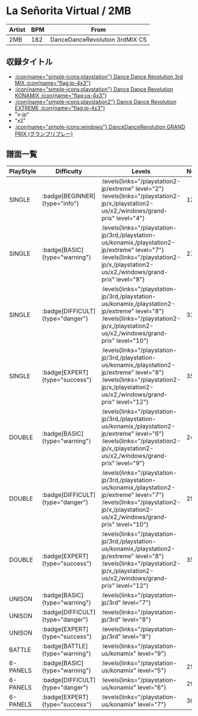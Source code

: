 # La Señorita Virtual / 2MB

|Artist|BPM|From|
|------|---|----|
|2MB|182|DanceDanceRevolution 3rdMIX CS|

## 収録タイトル

- [:icon{name="simple-icons:playstation"} Dance Dance Revolution 3rd MIX :icon{name="flag:jp-4x3"}](/playstation-jp/3rd)
- [:icon{name="simple-icons:playstation"} Dance Dance Revolution KONAMIX :icon{name="flag:us-4x3"}](/playstation-us/konamix)
- [:icon{name="simple-icons:playstation2"} Dance Dance Revolution EXTREME :icon{name="flag:jp-4x3"}](/playstation2-jp/extreme)
- "x-jp"
- "x2"
- [:icon{name="simple-icons:windows"} DanceDanceRevolution GRAND PRIX (グランプリプレー)](/windows/grand-prix)

## 譜面一覧

|PlayStyle|Difficulty|Levels|Notes|Movie|
|---------|----------|------|-----|-----|
|SINGLE| :badge[BEGINNER]{type="info"}| :levels{links="/playstation2-jp/extreme" level="2"} :levels{links="/playstation2-jp/x,/playstation2-us/x2,/windows/grand-prix" level="4"}|121/0||
|SINGLE| :badge[BASIC]{type="warning"}| :levels{links="/playstation-jp/3rd,/playstation-us/konamix,/playstation2-jp/extreme" level="7"} :levels{links="/playstation2-jp/x,/playstation2-us/x2,/windows/grand-prix" level="8"}|270/0||
|SINGLE| :badge[DIFFICULT]{type="danger"}| :levels{links="/playstation-jp/3rd,/playstation-us/konamix,/playstation2-jp/extreme" level="8"} :levels{links="/playstation2-jp/x,/playstation2-us/x2,/windows/grand-prix" level="10"}|334/0||
|SINGLE| :badge[EXPERT]{type="success"}| :levels{links="/playstation-jp/3rd,/playstation-us/konamix,/playstation2-jp/extreme" level="8"} :levels{links="/playstation2-jp/x,/playstation2-us/x2,/windows/grand-prix" level="12"}|359/0||
|DOUBLE| :badge[BASIC]{type="warning"}| :levels{links="/playstation-jp/3rd,/playstation-us/konamix,/playstation2-jp/extreme" level="6"} :levels{links="/playstation2-jp/x,/playstation2-us/x2,/windows/grand-prix" level="9"}|240/0||
|DOUBLE| :badge[DIFFICULT]{type="danger"}| :levels{links="/playstation-jp/3rd,/playstation-us/konamix,/playstation2-jp/extreme" level="7"} :levels{links="/playstation2-jp/x,/playstation2-us/x2,/windows/grand-prix" level="10"}|298/0||
|DOUBLE| :badge[EXPERT]{type="success"}| :levels{links="/playstation-jp/3rd,/playstation-us/konamix,/playstation2-jp/extreme" level="8"} :levels{links="/playstation2-jp/x,/playstation2-us/x2,/windows/grand-prix" level="12"}|358/0||
|UNISON| :badge[BASIC]{type="warning"}| :levels{links="/playstation-jp/3rd" level="7"}|||
|UNISON| :badge[DIFFICULT]{type="danger"}| :levels{links="/playstation-jp/3rd" level="8"}|||
|UNISON| :badge[EXPERT]{type="success"}| :levels{links="/playstation-jp/3rd" level="8"}|||
|BATTLE| :badge[BATTLE]{type="warning"}| :levels{links="/playstation-us/konamix" level="9"}|||
|6-PANELS| :badge[BASIC]{type="warning"}| :levels{links="/playstation-us/konamix" level="5"}|250/0||
|6-PANELS| :badge[DIFFICULT]{type="danger"}| :levels{links="/playstation-us/konamix" level="6"}|292/0||
|6-PANELS| :badge[EXPERT]{type="success"}| :levels{links="/playstation-us/konamix" level="7"}|301/0||
